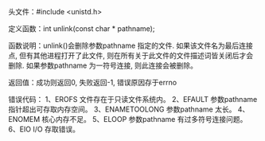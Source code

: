 头文件：#include <unistd.h>

定义函数：int unlink(const char * pathname);

函数说明：unlink()会删除参数pathname 指定的文件. 如果该文件名为最后连接点, 但有其他进程打开了此文件, 则在所有关于此文件的文件描述词皆关闭后才会删除. 如果参数pathname 为一符号连接, 则此连接会被删除。

返回值：成功则返回0, 失败返回-1, 错误原因存于errno

错误代码：
1、EROFS 文件存在于只读文件系统内。
2、EFAULT 参数pathname 指针超出可存取内存空间。
3、ENAMETOOLONG 参数pathname 太长。
4、ENOMEM 核心内存不足。
5、ELOOP 参数pathname 有过多符号连接问题。
6、EIO I/O 存取错误。
